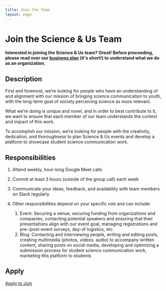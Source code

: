 ```yaml
---
title: Join the Team
layout: page
---
```


# Join the Science & Us Team

**Interested in joining the Science & Us team? Great! Before proceeding, please read over our [business plan](https://github.com/scienceandus/docs/blob/master/business-plan.md) (it's short!) to understand what we do as an organization.**

## Description

First and foremost, we’re looking for people who have an understanding of and alignment with our mission of bringing science communication to youth, with the long-term goal of society perceiving science as more relevant.

What we’re doing is unique and novel, and in order to best contribute to it, we want to ensure that each member of our team understands the context and impact of this work.

To accomplish our mission, we’re looking for people with the creativity, dedication, and thoroughness to plan Science & Us events and develop a platform to showcase student science communication work.

## Responsibilities

1. Attend weekly, hour-long Google Meet calls

2. Commit at least 3 hours (outside of the group call) each week

3. Communicate your ideas, feedback, and availability with team members on Slack regularly

4. Other responsibilities depend on your specific role and can include:
    1. Event: Securing a venue, securing funding from organizations and companies, contacting potential speakers and ensuring that their presentations align with our event goal, managing registrations and pre-/post-event surveys, day-of logistics, etc.
    2. Blog: Contacting and interviewing people, writing and editing posts, creating multimedia (photos, videos, audio) to accompany written content, sharing posts on social media, developing and optimizing a submission process for student science communication work, marketing this platform to students

## Apply

<a href="https://goo.gl/forms/GkOpfApIg0IPUT0l2" class="button button-primary">Apply to Join</a>